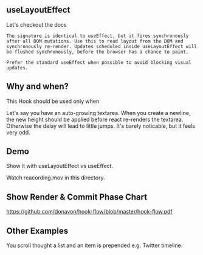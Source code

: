 ## useLayoutEffect

Let's checkout the docs

```
The signature is identical to useEffect, but it fires synchronously after all DOM mutations. Use this to read layout from the DOM and synchronously re-render. Updates scheduled inside useLayoutEffect will be flushed synchronously, before the browser has a chance to paint.

Prefer the standard useEffect when possible to avoid blocking visual updates.
```

## Why and when?

This Hook should be used only when

Let's say you have an auto-growing textarea. When you create a newline, the new height should be applied before react re-renders the textarea. Otherwise the delay will lead to little jumps. It's barely noticable, but it feels very odd.

## Demo

Show it with useLayoutEffect vs useEffect.

Watch reacording.mov in this directory.

## Show Render & Commit Phase Chart

https://github.com/donavon/hook-flow/blob/master/hook-flow.pdf

## Other Examples

You scroll thought a list and an item is prepended e.g. Twitter timeline.
